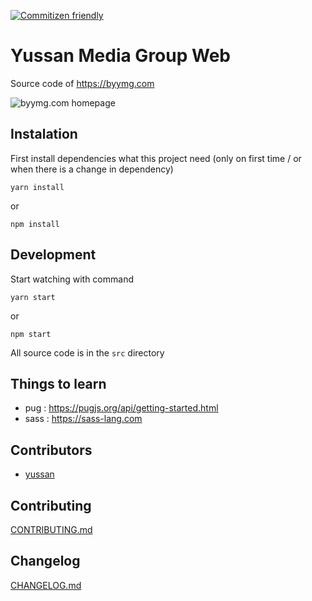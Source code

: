 [![Commitizen friendly](https://img.shields.io/badge/commitizen-friendly-brightgreen.svg)](http://commitizen.github.io/cz-cli/)

# Yussan Media Group Web

Source code of https://byymg.com

![byymg.com homepage](https://res.cloudinary.com/dhjkktmal/image/upload/v1538301459/github/Screen_Shot_2018-09-30_at_16.52.32.png)

## Instalation

First install dependencies what this project need (only on first time / or when there is a change in dependency)

```
yarn install
```

or

```
npm install
```

## Development

Start watching with command

```
yarn start
```

or

```
npm start
```

All source code is in the `src` directory

## Things to learn

- pug : https://pugjs.org/api/getting-started.html
- sass : https://sass-lang.com

## Contributors

- [yussan](https://github.com/yussan)

## Contributing

[CONTRIBUTING.md](https://github.com/yussan/grunt-pug-sass-boilerplate/blob/master/CONTRIBUTING.md)

## Changelog

[CHANGELOG.md](https://github.com/yussan/grunt-pug-sass-boilerplate/blob/master/CHANGELOG.md)
